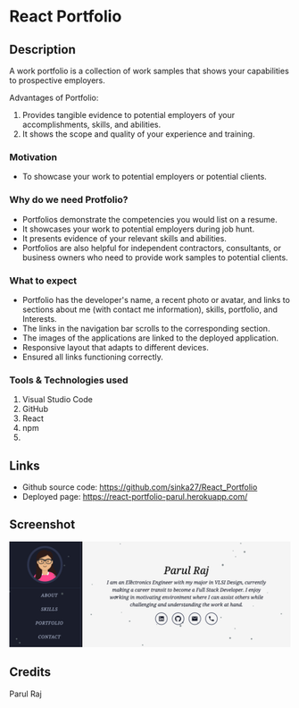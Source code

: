 # React Portfolio

## Description
A work portfolio is a collection of work samples that shows your capabilities to prospective employers.

Advantages of Portfolio:
1. Provides tangible evidence to potential employers of your accomplishments, skills, and abilities. 
2. It shows the scope and quality of your experience and training.

### Motivation
* To showcase your work to potential employers or potential clients.

### Why do we need Protfolio?
* Portfolios demonstrate the competencies you would list on a resume. 
* It showcases your work to potential employers during job hunt. 
* It presents evidence of your relevant skills and abilities. 
* Portfolios are also helpful for independent contractors, consultants, or business owners who need to provide work samples to potential clients.

### What to expect
* Portfolio has the developer's name, a recent photo or avatar, and links to sections about me (with contact me information), skills, portfolio, and Interests.
* The links in the navigation bar scrolls to the corresponding section.
* The images of the applications are linked to the deployed application.
* Responsive layout that adapts to different devices.
* Ensured all links functioning correctly.

### Tools & Technologies used
1. Visual Studio Code
2. GitHub
3. React
4. npm
5. 


## Links
* Github source code: https://github.com/sinka27/React_Portfolio
* Deployed page: https://react-portfolio-parul.herokuapp.com/
## Screenshot
![](./src/images/screenshot.png)

## Credits
Parul Raj